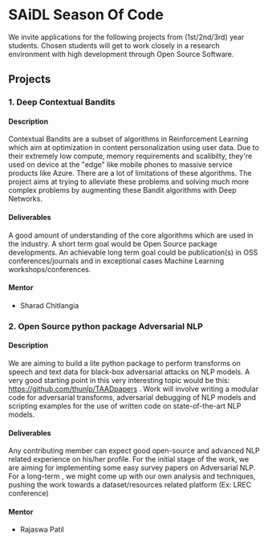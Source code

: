 # SAiDL Season Of Code

We invite applications for the following projects from (1st/2nd/3rd) year students. Chosen students will get to work closely in a research environment with high development through Open Source Software. 

## Projects
### 1. Deep Contextual Bandits
#### Description
Contextual Bandits are a subset of algorithms in Reinforcement Learning which aim at optimization in content personalization using user data. Due to their extremely low compute, memory requirements and scalibilty, they're used on device at the "edge" like mobile phones to massive service products like Azure. There are a lot of limitations of these algorithms. The project aims at trying to alleviate these problems and solving much more complex problems by augmenting these Bandit algorithms with Deep Networks.
#### Deliverables
A good amount of understanding of the core algorithms which are used in the industry. A short term goal would be Open Source package developments. An achievable long term goal could be publication(s) in OSS conferences/journals and in exceptional cases Machine Learning workshops/conferences.
#### Mentor
 - Sharad Chitlangia

### 2. Open Source python package Adversarial NLP 
#### Description
We are aiming to build a lite python package to perform transforms on speech and text data for black-box adversarial attacks on NLP models. A very good starting point in this very interesting topic would be this: https://github.com/thunlp/TAADpapers . Work will involve writing a modular code for adversarial transforms, adversarial debugging of NLP models and scripting examples for the use of written code on state-of-the-art NLP models.
#### Deliverables
Any contributing member can expect good open-source and advanced NLP related experience on his/her profile. For the initial stage of the work, we are aiming for implementing some easy survey papers on Adversarial NLP. For a long-term , we might come up with our own analysis and techniques, pushing the work towards a dataset/resources related platform (Ex: LREC conference)
#### Mentor
 - Rajaswa Patil
